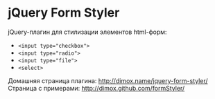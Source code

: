 jQuery Form Styler
==================

jQuery-плагин для стилизации элементов html-форм:

* `<input type="checkbox">`
* `<input type="radio">`
* `<input type="file">`
* `<select>`

Домашняя страница плагина: http://dimox.name/jquery-form-styler/
Страница с примерами: http://dimox.github.com/formStyler/